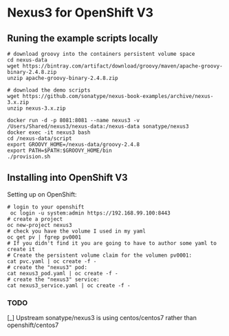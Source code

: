 

# Nexus3 for OpenShift V3

## Runing the example scripts locally

```
# download groovy into the containers persistent volume space
cd nexus-data
wget https://bintray.com/artifact/download/groovy/maven/apache-groovy-binary-2.4.8.zip
unzip apache-groovy-binary-2.4.8.zip

# download the demo scripts
wget https://github.com/sonatype/nexus-book-examples/archive/nexus-3.x.zip
unzip nexus-3.x.zip

docker run -d -p 8081:8081 --name nexus3 -v /Users/Shared/nexus3/nexus-data:/nexus-data sonatype/nexus3
docker exec -it nexus3 bash
cd /nexus-data/script
export GROOVY_HOME=/nexus-data/groovy-2.4.8
export PATH=$PATH:$GROOVY_HOME/bin
./provision.sh
```

## Installing into OpenShift V3

Setting up on OpenShift: 

```
# login to your openshift 
 oc login -u system:admin https://192.168.99.100:8443
# create a project
oc new-project nexus3
# check you have the volume I used in my yaml
oc get pv | fgrep pv0001
# If you didn't find it you are going to have to author some yaml to create it
# Create the persistent volume claim for the volumen pv0001:
cat pvc.yaml | oc create -f -
# create the "nexus3" pod:
cat nexus3_pod.yaml | oc create -f -
# create the "nexus3" service:
cat nexus3_service.yaml | oc create -f -
```

### TODO 

[_] Upstream sonatype/nexus3 is using centos/centos7 rather than openshift/centos7